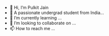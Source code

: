 - 👋 Hi, I’m Pulkit Jain
- 👀 A passionate undergrad student from India...
- 🌱 I’m currently learning ...
- 💞️ I’m looking to collaborate on ...
- 📫 How to reach me ...

<!---
PULKITSINGHAI/PULKITSINGHAI is a ✨ special ✨ repository because its `README.md` (this file) appears on your GitHub profile.
You can click the Preview link to take a look at your changes.
--->
